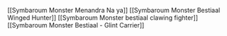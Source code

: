 [[Symbaroum Monster Menandra Na ya]]
[[Symbaroum Monster Bestiaal Winged Hunter]]
[[Symbaroum Monster bestiaal clawing fighter]]
[[Symbaroum Monster Bestiaal - Glint Carrier]]